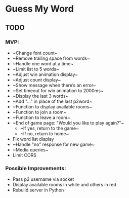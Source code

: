 # Guess My Word

## TODO

### MVP:
- ~Change font count~
- ~Remove trailing space from words~
- ~Handle one word at a time~
- ~Limit list to 5 words~
- ~Adjust win animation display~
- ~Adjust count display~
- ~Show message when there’s an error~
- ~Set timeout for win animation to 2000ms~
- ~Display the last 3 words~
- ~Add "..." in place of the last p2word~
- ~Function to display available rooms~
- ~Function to join a room~
- ~Function to leave a room~
- ~End of game page: "Would you like to play again?"~
  - ~If yes, return to the game~
  - ~If no, return to home~
- Fix word list display
- ~Handle "no" response for new game~
- ~Media queries~
- Limit CORS

### Possible Improvements:
- Pass p2 username via socket
- Display available rooms in white and others in red
- Rebuild server in Python
